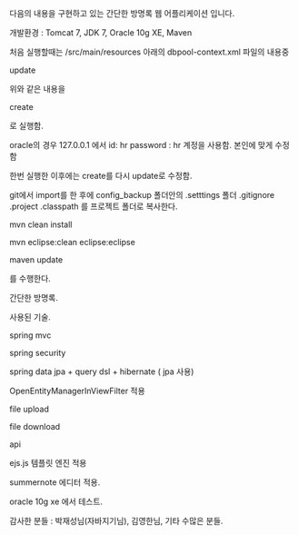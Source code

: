 
다음의 내용을 구현하고 있는 간단한 방명록 웹 어플리케이션 입니다. 


개발환경 :  Tomcat 7, JDK 7, Oracle 10g XE, Maven

처음 실행할때는 /src/main/resources 아래의 dbpool-context.xml 파일의 내용중  

<prop key="hibernate.hbm2ddl.auto">update</prop>

위와 같은 내용을 

<prop key="hibernate.hbm2ddl.auto">create</prop>

로 실행함. 

oracle의 경우 127.0.0.1 에서 id: hr password : hr 계정을 사용함. 본인에 맞게 수정함

한번 실행한 이후에는 create를 다시 update로 수정함.

git에서 import를 한 후에 config_backup 폴더안의 .setttings 폴더 .gitignore .project .classpath 를 프로젝트 폴더로 복사한다.


mvn clean install

mvn eclipse:clean eclipse:eclipse

maven update

를 수행한다.


간단한 방명록.

사용된 기술.

spring mvc 

spring security 

spring data jpa + query dsl + hibernate ( jpa 사용) 

OpenEntityManagerInViewFilter 적용 

file upload 

file download 

api 

ejs.js 템플릿 엔진 적용

summernote 에디터 적용.


oracle 10g xe 에서 테스트. 


감사한 분들 : 박재성님(자바지기님), 김영한님, 기타 수많은 분들.